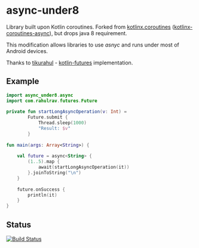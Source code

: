 # async-under8
Library built upon Kotlin coroutines.
Forked from [kotlinx.coroutines](https://github.com/Kotlin/kotlinx.coroutines) 
([kotlinx-coroutines-async](https://github.com/Kotlin/kotlinx.coroutines/tree/master/kotlinx-coroutines-async)), but drops java 8 requirement.

This modification allows libraries to use *asnyc* and runs under most of Android devices.

Thanks to [tikurahul](https://github.com/tikurahul/) - [kotlin-futures](https://github.com/tikurahul/kotlin-futures) implementation.

## Example
```kotlin
import async_under8.async
import com.rahulrav.futures.Future
 
private fun startLongAsyncOperation(v: Int) =
        Future.submit {
            Thread.sleep(1000)
            "Result: $v"
        }
        
fun main(args: Array<String>) {
    
    val future = async<String> {
        (1..5).map {
            await(startLongAsyncOperation(it))
        }.joinToString("\n")
    }
    
    future.onSuccess {
        println(it)
    }
}
```
## Status
[![Build Status](https://api.travis-ci.org/fboldog/async-under8.svg?branch=master)](https://travis-ci.org/fboldog/async-under8)
